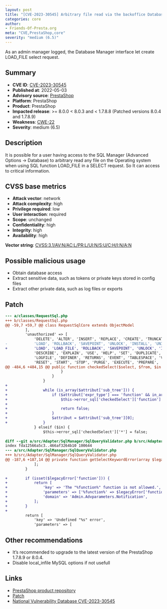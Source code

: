 ```yaml
---
layout: post
title: "[CVE-2023-30545] Arbitrary file read via the backoffice Database Manager [DEBATE RUNNING ABOUT SCORING FROM PS CORE]"
categories: core
author:
- Friends-Of-Presta.org
meta: "CVE,PrestaShop,core"
severity: "medium (6.5)"
---
```


As an admin manager logged, the Database Manager interface let create LOAD_FILE select request.

## Summary

* **CVE ID**: [CVE-2023-30545](https://cve.mitre.org/cgi-bin/cvename.cgi?name=CVE-2023-30545)
* **Published at**: 2022-05-03
* **Advisory source**: [PrestaShop](https://github.com/PrestaShop/PrestaShop/security/advisories/GHSA-fh7r-996q-gvcp)
* **Platform**: PrestaShop
* **Product**: PrestaShop
* **Impacted release**: >= 8.0.0 < 8.0.3 and < 1.7.8.8 (Patched versions 8.0.4 and 1.7.8.9)
* **Weakness**: [CWE-22](https://www.cvedetails.com/cwe-details/22/cwe.html)
* **Severity**: medium (6.5)

## Description

It is possible for a user having access to the SQL Manager (Advanced Options -> Database) to arbitrary read any file on the Operating system when using SQL function LOAD_FILE in a SELECT request. So It can access to critical information.

## CVSS base metrics

* **Attack vector**: network
* **Attack complexity**: high
* **Privilege required**: low
* **User interaction**: required
* **Scope**: unchanged
* **Confidentiality**: high
* **Integrity**: high
* **Availability**: high

**Vector string**: [CVSS:3.1/AV:N/AC:L/PR:L/UI:N/S:U/C:H/I:N/A:N](https://nvd.nist.gov/vuln-metrics/cvss/v3-calculator?vector=AV:N/AC:L/PR:L/UI:N/S:U/C:H/I:N/A:N)

## Possible malicious usage

* Obtain database access
* Extract sensitive data, such as tokens or private keys stored in config files
* Extract other private data, such as log files or exports

## Patch

```diff
--- a/classes/RequestSql.php
+++ b/classes/RequestSql.php
@@ -59,7 +59,7 @@ class RequestSqlCore extends ObjectModel
         ],
         'unauthorized' => [
             'DELETE', 'ALTER', 'INSERT', 'REPLACE', 'CREATE', 'TRUNCATE', 'OPTIMIZE', 'GRANT', 'REVOKE', 'SHOW', 'HANDLER',
-            'LOAD', 'ROLLBACK', 'SAVEPOINT', 'UNLOCK', 'INSTALL', 'UNINSTALL', 'ANALZYE', 'BACKUP', 'CHECK', 'CHECKSUM', 'REPAIR', 'RESTORE', 'CACHE',
+            'LOAD', 'LOAD_FILE', 'ROLLBACK', 'SAVEPOINT', 'UNLOCK', 'INSTALL', 'UNINSTALL', 'ANALZYE', 'BACKUP', 'CHECK', 'CHECKSUM', 'REPAIR', 'RESTORE', 'CACHE',
             'DESCRIBE', 'EXPLAIN', 'USE', 'HELP', 'SET', 'DUPLICATE', 'VALUES',  'INTO', 'RENAME', 'CALL', 'PROCEDURE',  'FUNCTION', 'DATABASE', 'SERVER',
             'LOGFILE', 'DEFINER', 'RETURNS', 'EVENT', 'TABLESPACE', 'VIEW', 'TRIGGER', 'DATA', 'DO', 'PASSWORD', 'USER', 'PLUGIN', 'FLUSH', 'KILL',
             'RESET', 'START', 'STOP', 'PURGE', 'EXECUTE', 'PREPARE', 'DEALLOCATE', 'LOCK', 'USING', 'DROP', 'FOR', 'UPDATE', 'BEGIN', 'BY', 'ALL', 'SHARE',
@@ -484,6 +484,15 @@ public function checkedSelect($select, $from, $in = false)
                         }
                     }
                 }
+
+                while (is_array($attribut['sub_tree'])) {
+                    if ($attribut['expr_type'] === 'function' && in_array(strtoupper($attribut['base_expr']), $this->tested['unauthorized'])) {
+                        $this->error_sql['checkedSelect']['function'] = $attribut['base_expr'];
+
+                        return false;
+                    }
+                    $attribut = $attribut['sub_tree'][0];
+                }
             } elseif ($in) {
                 $this->error_sql['checkedSelect']['*'] = false;
 
diff --git a/src/Adapter/SqlManager/SqlQueryValidator.php b/src/Adapter/SqlManager/SqlQueryValidator.php
index fda12566a5c3..466af3264b10 100644
--- a/src/Adapter/SqlManager/SqlQueryValidator.php
+++ b/src/Adapter/SqlManager/SqlQueryValidator.php
@@ -187,6 +187,14 @@ private function getSelectKeywordError(array $legacyError)
             ];
         }
 
+        if (isset($legacyError['function'])) {
+            return [
+                'key' => 'The "%function%" function is not allowed.',
+                'parameters' => ['%function%' => $legacyError['function']],
+                'domain' => 'Admin.Advparameters.Notification',
+            ];
+        }
+
         return [
             'key' => 'Undefined "%s" error',
             'parameters' => [
```

## Other recommendations

* It’s recommended to upgrade to the latest version of the PrestaShop 1.7.8.9 or 8.0.4.
* Disable local_infile MySQL options if not usefull


## Links

* [PrestaShop product repository](https://github.com/PrestaShop/PrestaShop/security/advisories/GHSA-8r4m-5p6p-52rp)
* [Patch](https://github.com/PrestaShop/PrestaShop/commit/d900806e1841a31f26ff0a1843a6888fc1bb7f81.patch)
* [National Vulnerability Database CVE-2023-30545](https://nvd.nist.gov/vuln/detail/CVE-2023-30545)


